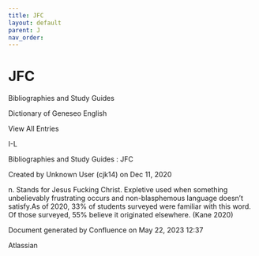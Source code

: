 ```yaml
---
title: JFC
layout: default
parent: J
nav_order:
---
```


# JFC

Bibliographies and Study Guides

Dictionary of Geneseo English

View All Entries

I-L

Bibliographies and Study Guides : JFC

Created by  Unknown User (cjk14) on Dec 11, 2020

n. Stands for Jesus Fucking Christ. Expletive used when something unbelievably frustrating occurs and non-blasphemous language doesn’t satisfy.As of 2020, 33% of students surveyed were familiar with this word. Of those surveyed, 55% believe it originated elsewhere. (Kane 2020)

Document generated by Confluence on May 22, 2023 12:37

Atlassian
